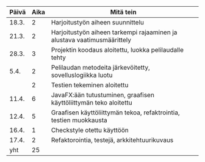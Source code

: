 |Päivä | Aika | Mitä tein
|------|------|----------
|18.3. | 2 | Harjoitustyön aiheen suunnittelu 
|21.3. | 2 | Harjoitustyön aiheen tarkempi rajaaminen ja alustava vaatimusmäärittely
|28.3. | 3 | Projektin koodaus aloitettu, luokka pelilaudalle tehty
|5.4.  | 2 | Pelilaudan metodeita järkevöitetty, sovelluslogiikka luotu
| | 2 | Testien tekeminen aloitettu
|11.4. | 6 | JavaFX:ään tutustuminen, graafisen käyttöliittymän teko aloitettu
|12.4. | 5 | Graafisen käyttöliittymän tekoa, refaktrointia, testien muokkausta
|16.4. | 1 | Checkstyle otettu käyttöön
|17.4. | 2 | Refaktorointia, testejä, arkkitehtuurikuvaus
|yht| 25 |
